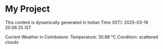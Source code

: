 # My Project

This content is dynamically generated in Indian Time (IST): 2025-03-19 20:06:25 IST


Current Weather in Coimbatore:
Temperature: 30.88 °C
Condition: scattered clouds
